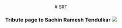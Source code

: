 
<div align="center">
# SRT

<h3>Tribute page to Sachin Ramesh Tendulkar <img src="https://emojis.slackmojis.com/emojis/images/1584726375/8272/blob-cool.gif?1584726375"/></h3>
</div>

